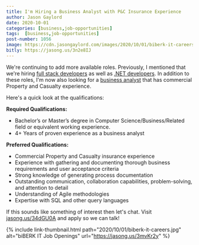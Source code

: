 ```yaml
---
title: I'm Hiring a Business Analyst with P&C Insurance Experience
author: Jason Gaylord
date: 2020-10-01
categories: [business,job-opportunities]
tags:  [business,job-opportunities]
post-number: 1056
image: https://cdn.jasongaylord.com/images/2020/10/01/biberk-it-careers.jpg
bitly: https://jasong.us/3n2e8IJ
---
```


We're continuing to add more available roles. Previously, I mentioned that we're hiring [full stack developers](https://jasong.us/3caFFmi) as well as [.NET developers](https://jasong.us/3m4UVFS). In addition to these roles, I'm now also looking for a [business analyst](https://jasong.us/34dGU0A) that has commercial Property and Casualty experience.

Here's a quick look at the qualifications:

**Required Qualifications:**
- Bachelor’s or Master’s degree in Computer Science/Business/Related field or equivalent working experience.
- 4+ Years of proven experience as a business analyst

**Preferred Qualifications:**
- Commercial Property and Casualty insurance experience
- Experience with gathering and documenting thorough business requirements and user acceptance criteria
- Strong knowledge of generating process documentation
- Outstanding communication, collaboration capabilities, problem-solving, and attention to detail
- Understanding of Agile methodologies
- Expertise with SQL and other query languages

If this sounds like something of interest then let's chat. Visit [jasong.us/34dGU0A](https://jasong.us/34dGU0A) and apply so we can talk!

{% include link-thumbnail.html path="2020/10/01/biberk-it-careers.jpg" alt="biBERK IT Job Openings" url="https://jasong.us/3mvKr2y" %}